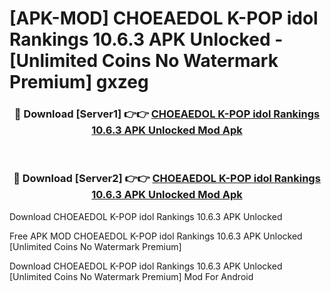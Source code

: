 # [APK-MOD] CHOEAEDOL  K-POP idol Rankings 10.6.3 APK Unlocked - [Unlimited Coins No Watermark Premium] gxzeg



<div align="center">
<h3>🔴 Download [Server1] 👉👉 <a href="https://momento.my/?title=CHOEAEDOL__K-POP_idol_Rankings_10.6.3_APK_Unlocked">CHOEAEDOL  K-POP idol Rankings 10.6.3 APK Unlocked Mod Apk</a></h3><br>

<h3>🔴 Download [Server2] 👉👉 <a href="https://momento.my/?title=CHOEAEDOL__K-POP_idol_Rankings_10.6.3_APK_Unlocked">CHOEAEDOL  K-POP idol Rankings 10.6.3 APK Unlocked Mod Apk</a></h3>
</div>



Download CHOEAEDOL  K-POP idol Rankings 10.6.3 APK Unlocked 

Free APK MOD CHOEAEDOL  K-POP idol Rankings 10.6.3 APK Unlocked [Unlimited Coins No Watermark Premium]

Download CHOEAEDOL  K-POP idol Rankings 10.6.3 APK Unlocked [Unlimited Coins No Watermark Premium] Mod For Android
